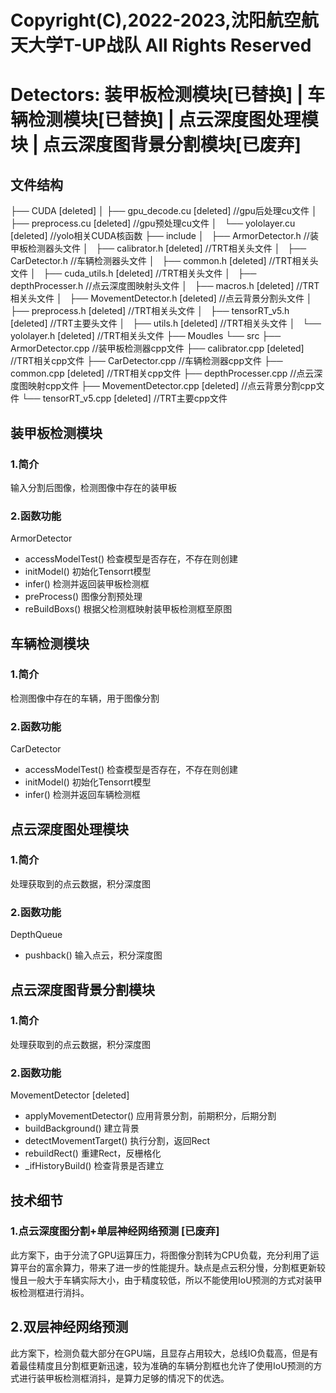 # Copyright(C),2022-2023,沈阳航空航天大学T-UP战队 All Rights Reserved

# Detectors: 装甲板检测模块[已替换] | 车辆检测模块[已替换] | 点云深度图处理模块 | 点云深度图背景分割模块[已废弃]

## 文件结构

├── CUDA [deleted]
│   ├── gpu_decode.cu [deleted]      	//gpu后处理cu文件
│   ├── preprocess.cu [deleted]      	//gpu预处理cu文件
│   └── yololayer.cu  [deleted]      		//yolo相关CUDA核函数
├── include
│   ├── ArmorDetector.h		//装甲板检测器头文件
│   ├── calibrator.h [deleted]			//TRT相关头文件
│   ├── CarDetector.h		//车辆检测器头文件
│   ├── common.h [deleted]			//TRT相关头文件
│   ├── cuda_utils.h [deleted]			//TRT相关头文件
│   ├── depthProcesser.h		//点云深度图映射头文件
│   ├── macros.h [deleted]			//TRT相关头文件
│   ├── MovementDetector.h [deleted]	//点云背景分割头文件
│   ├── preprocess.h [deleted]		//TRT相关头文件
│   ├── tensorRT_v5.h [deleted]		//TRT主要头文件
│   ├── utils.h [deleted]				//TRT相关头文件
│   └── yololayer.h [deleted]			//TRT相关头文件
├── Moudles
└── src
     ├── ArmorDetector.cpp	//装甲板检测器cpp文件
     ├── calibrator.cpp [deleted]		//TRT相关cpp文件
     ├── CarDetector.cpp		//车辆检测器cpp文件
     ├── common.cpp [deleted]		//TRT相关cpp文件
     ├── depthProcesser.cpp	//点云深度图映射cpp文件
     ├── MovementDetector.cpp [deleted]	//点云背景分割cpp文件
     └── tensorRT_v5.cpp	[deleted]	//TRT主要cpp文件

## 装甲板检测模块

### 1.简介

输入分割后图像，检测图像中存在的装甲板

### 2.函数功能

ArmorDetector

* accessModelTest() 检查模型是否存在，不存在则创建
* initModel() 初始化Tensorrt模型
* infer() 检测并返回装甲板检测框
* preProcess() 图像分割预处理
* reBuildBoxs() 根据父检测框映射装甲板检测框至原图

## 车辆检测模块

### 1.简介

检测图像中存在的车辆，用于图像分割

### 2.函数功能

CarDetector

* accessModelTest() 检查模型是否存在，不存在则创建
* initModel() 初始化Tensorrt模型
* infer() 检测并返回车辆检测框

## 点云深度图处理模块

### 1.简介

处理获取到的点云数据，积分深度图

### 2.函数功能

DepthQueue

* pushback() 输入点云，积分深度图

## 点云深度图背景分割模块

### 1.简介

处理获取到的点云数据，积分深度图

### 2.函数功能

MovementDetector [deleted]

* applyMovementDetector() 应用背景分割，前期积分，后期分割
* buildBackground() 建立背景
* detectMovementTarget() 执行分割，返回Rect
* rebuildRect() 重建Rect，反栅格化
* _ifHistoryBuild() 检查背景是否建立

## 技术细节

### 1.点云深度图分割+单层神经网络预测 [已废弃]

此方案下，由于分流了GPU运算压力，将图像分割转为CPU负载，充分利用了运算平台的富余算力，带来了进一步的性能提升。缺点是点云积分慢，分割框更新较慢且一般大于车辆实际大小，由于精度较低，所以不能使用IoU预测的方式对装甲板检测框进行消抖。

## 2.双层神经网络预测

此方案下，检测负载大部分在GPU端，且显存占用较大，总线IO负载高，但是有着最佳精度且分割框更新迅速，较为准确的车辆分割框也允许了使用IoU预测的方式进行装甲板检测框消抖，是算力足够的情况下的优选。
